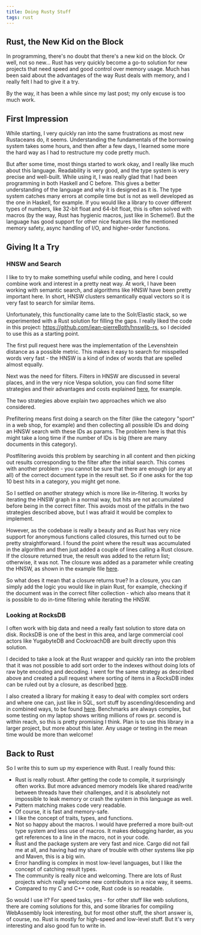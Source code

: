 ```yaml
---
title: Doing Rusty Stuff
tags: rust
---
```


## Rust, the New Kid on the Block

In programming, there's no doubt that there's a new kid on the block. Or well, not so new... Rust has very quickly become a go-to solution for new projects that need speed and good control over memory usage. Much has been said about the advantages of the way Rust deals with memory, and I really felt I had to give it a try.

By the way, it has been a while since my last post; my only excuse is too much work.

## First Impression

While starting, I very quickly ran into the same frustrations as most new Rustaceans do, it seems. Understanding the fundamentals of the borrowing system takes some hours, and then after a few days, I learned some more the hard way as I had to restructure my code pretty much.

But after some time, most things started to work okay, and I really like much about this language. Readability is very good, and the type system is very precise and well-built. While using it, I was really glad that I had been programming in both Haskell and C before. This gives a better understanding of the language and why it is designed as it is. The type system catches many errors at compile time but is not as well developed as the one in Haskell, for example. If you would like a library to cover different types of numbers, like 32-bit float and 64-bit float, this is often solved with macros (by the way, Rust has hygienic macros, just like in Scheme!). But the language has good support for other nice features like the mentioned memory safety, async handling of I/O, and higher-order functions.

## Giving It a Try

### HNSW and Search

I like to try to make something useful while coding, and here I could combine work and interest in a pretty neat way. At work, I have been working with semantic search, and algorithms like HNSW have been pretty important here. In short, HNSW clusters semantically equal vectors so it is very fast to search for similar items.

Unfortunately, this functionality came late to the Solr/Elastic stack, so we experimented with a Rust solution for filling the gaps. I really liked the code in this project: https://github.com/jean-pierreBoth/hnswlib-rs, so I decided to use this as a starting point.

The first pull request here was the implementation of the Levenshtein distance as a possible metric. This makes it easy to search for misspelled words very fast - the HNSW is a kind of index of words that are spelled almost equally.

Next was the need for filters. Filters in HNSW are discussed in several places, and in the very nice Vespa solution, you can find some filter strategies and their advantages and costs explained [here](https://blog.vespa.ai/constrained-approximate-nearest-neighbor-search/#controlling-the-filtering-behavior-with-approximate-nearest-neighbor-search), for example.

The two strategies above explain two approaches which we also considered.

Prefiltering means first doing a search on the filter (like the category "sport" in a web shop, for example) and then collecting all possible IDs and doing an HNSW search with these IDs as params. The problem here is that this might take a long time if the number of IDs is big (there are many documents in this category).

Postfiltering avoids this problem by searching in all content and then picking out results corresponding to the filter after the initial search. This comes with another problem - you cannot be sure that there are enough (or any at all) of the correct document type in the result set. So if one asks for the top 10 best hits in a category, you might get none.

So I settled on another strategy which is more like in-filtering. It works by iterating the HNSW graph in a normal way, but hits are not accumulated before being in the correct filter. This avoids most of the pitfalls in the two strategies described above, but I was afraid it would be complex to implement.

However, as the codebase is really a beauty and as Rust has very nice support for anonymous functions called closures, this turned out to be pretty straightforward. I found the point where the result was accumulated in the algorithm and then just added a couple of lines calling a Rust closure. If the closure returned true, the result was added to the return list; otherwise, it was not. The closure was added as a parameter while creating the HNSW, as shown in the example file [here](https://github.com/jean-pierreBoth/hnswlib-rs/blob/master/tests/filtertest.rs).

So what does it mean that a closure returns true? In a closure, you can simply add the logic you would like in plain Rust, for example, checking if the document was in the correct filter collection - which also means that it is possible to do in-time filtering while iterating the HNSW.

### Looking at RocksDB

I often work with big data and need a really fast solution to store data on disk. RocksDB is one of the best in this area, and large commercial cool actors like YugabyteDB and CockroachDB are built directly upon this solution.

I decided to take a look at the Rust wrapper and quickly ran into the problem that it was not possible to add sort order to the indexes without doing lots of raw byte encoding and decoding. I went for the same strategy as described above and created a pull request where sorting of items in a RocksDB index can be ruled out by a closure, as described [here](https://github.com/rust-rocksdb/rust-rocksdb/pull/765).

I also created a library for making it easy to deal with complex sort orders and where one can, just like in SQL, sort stuff by ascending/descending and in combined ways, to be found [here](https://github.com/pegesund/sortable_rocksdb_keys). Benchmarks are always complex, but some testing on my laptop shows writing millions of rows pr. second is within reach, so this is pretty promising I think. Plan is to use this library in a larger project, but more about this later. Any usage or testing in the mean time would be more than welcome!

## Back to Rust

So I write this to sum up my experience with Rust. I really found this:

- Rust is really robust. After getting the code to compile, it surprisingly often works. But more advanced memory models like shared read/write between threads have their challenges, and it is absolutely not impossible to leak memory or crash the system in this language as well.
- Pattern matching makes code very readable.
- Of course, it is fast and memory-safe.
- I like the concept of traits, types, and functions.
- Not so happy about the macros. I would have preferred a more built-out type system and less use of macros. It makes debugging harder, as you get references to a line in the macro, not in your code.
- Rust and the package system are very fast and nice. Cargo did not fail me at all, and having had my share of trouble with other systems like pip and Maven, this is a big win.
- Error handling is complex in most low-level languages, but I like the concept of catching result types.
- The community is really nice and welcoming. There are lots of Rust projects which really welcome new contributors in a nice way, it seems.
- Compared to my C and C++ code, Rust code is so readable.

So would I use it? For speed tasks, yes - for other stuff like web solutions, there are coming solutions for this, and some libraries for compiling WebAssembly look interesting, but for most other stuff, the short answer is, of course, no. Rust is mostly for high-speed and low-level stuff. But it's very interesting and also good fun to write in.
